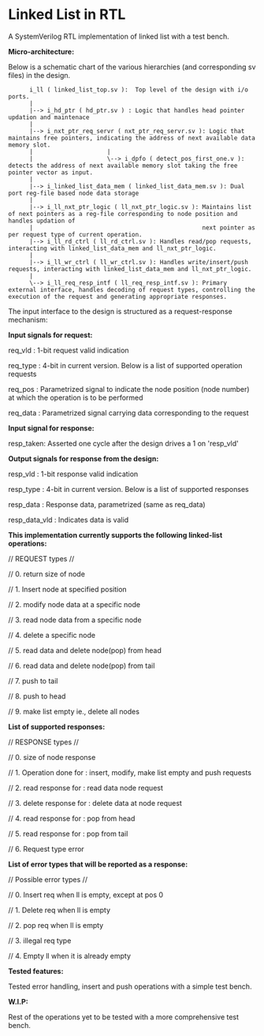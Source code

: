 # Linked List in RTL
A SystemVerilog RTL implementation of linked list with a test bench.

**Micro-architecture:**

Below is a schematic chart of the various hierarchies (and corresponding sv files) in the design.

      
          i_ll ( linked_list_top.sv ):  Top level of the design with i/o ports.
          |  
          |--> i_hd_ptr ( hd_ptr.sv ) : Logic that handles head pointer updation and maintenace
          |
          |--> i_nxt_ptr_req_servr ( nxt_ptr_req_servr.sv ): Logic that maintains free pointers, indicating the address of next available data memory slot.
          |                     |
          |                     \--> i_dpfo ( detect_pos_first_one.v ): detects the address of next available memory slot taking the free pointer vector as input.
          |         
          |--> i_linked_list_data_mem ( linked_list_data_mem.sv ): Dual port reg-file based node data storage       
          |
          |--> i_ll_nxt_ptr_logic ( ll_nxt_ptr_logic.sv ): Maintains list of next pointers as a reg-file corresponding to node position and handles updation of 
          |                                                next pointer as per request type of current operation.          
          |--> i_ll_rd_ctrl ( ll_rd_ctrl.sv ): Handles read/pop requests, interacting with linked_list_data_mem and ll_nxt_ptr_logic.  
          |          
          |--> i_ll_wr_ctrl ( ll_wr_ctrl.sv ): Handles write/insert/push requests, interacting with linked_list_data_mem and ll_nxt_ptr_logic.
          |
          \--> i_ll_req_resp_intf ( ll_req_resp_intf.sv ): Primary external interface, handles decoding of request types, controlling the execution of the request and generating appropriate responses.

The input interface to the design is structured as a request-response mechanism:

**Input signals for request:**

req_vld : 1-bit request valid indication

req_type : 4-bit in current version. Below is a list of supported operation requests

req_pos : Parametrized signal to indicate the node position (node number) at which the operation is to be performed

req_data : Parametrized signal carrying data corresponding to the request


**Input signal for response:**

resp_taken: Asserted one cycle after the design drives a 1 on 'resp_vld'


**Output signals for response from the design:**

resp_vld : 1-bit response valid indication

resp_type : 4-bit in current version. Below is a list of supported responses

resp_data : Response data, parametrized (same as req_data)

resp_data_vld : Indicates data is valid


**This implementation currently supports the following linked-list operations:**

// REQUEST types //

// 0. return size of node

// 1. Insert node at specified position

// 2. modify node data at a specific node

// 3. read node data from  a specific node

// 4. delete a specific node

// 5. read data and delete node(pop) from head

// 6. read data and delete node(pop) from tail

// 7. push to tail

// 8. push to head

// 9. make list empty ie., delete all nodes


**List of supported responses:**

// RESPONSE types //

// 0. size of node response

// 1. Operation done for : insert, modify, make list empty and push requests

// 2. read response for : read data node request

// 3. delete response for : delete data at node request

// 4. read response for : pop from head

// 5. read response for : pop from tail

// 6. Request type error


**List of error types that will be reported as a response:**

// Possible error types //

// 0. Insert req when ll is empty, except at pos 0

// 1. Delete req when ll is empty

// 2. pop req when ll is empty

// 3. illegal req type

// 4. Empty ll when it is already empty


**Tested features:**

Tested error handling, insert and push operations with a simple test bench.

**W.I.P:**

Rest of the operations yet to be tested with a more comprehensive test bench.
